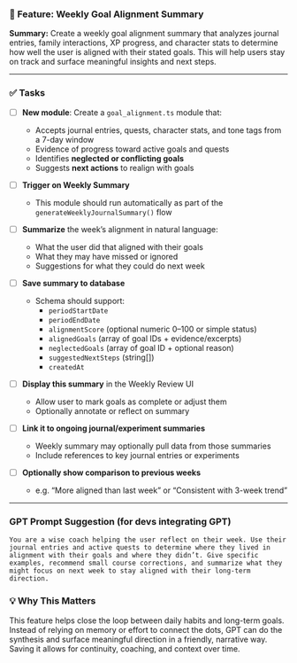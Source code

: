 ### 📌 Feature: Weekly Goal Alignment Summary

**Summary:**
Create a weekly goal alignment summary that analyzes journal entries, family interactions, XP progress, and character stats to determine how well the user is aligned with their stated goals. This will help users stay on track and surface meaningful insights and next steps.

---

### ✅ Tasks

- [ ] **New module**: Create a `goal_alignment.ts` module that:
  - Accepts journal entries, quests, character stats, and tone tags from a 7-day window
  - Evidence of progress toward active goals and quests
  - Identifies **neglected or conflicting goals**
  - Suggests **next actions** to realign with goals

- [ ] **Trigger on Weekly Summary**
  - This module should run automatically as part of the `generateWeeklyJournalSummary()` flow

- [ ] **Summarize** the week’s alignment in natural language:
  - What the user did that aligned with their goals
  - What they may have missed or ignored
  - Suggestions for what they could do next week

- [ ] **Save summary to database**
  - Schema should support:
    - `periodStartDate`
    - `periodEndDate`
    - `alignmentScore` (optional numeric 0–100 or simple status)
    - `alignedGoals` (array of goal IDs + evidence/excerpts)
    - `neglectedGoals` (array of goal ID + optional reason)
    - `suggestedNextSteps` (string\[])
    - `createdAt`

- [ ] **Display this summary** in the Weekly Review UI
  - Allow user to mark goals as complete or adjust them
  - Optionally annotate or reflect on summary

- [ ] **Link it to ongoing journal/experiment summaries**
  - Weekly summary may optionally pull data from those summaries
  - Include references to key journal entries or experiments

- [ ] **Optionally show comparison to previous weeks**
  - e.g. “More aligned than last week” or “Consistent with 3-week trend”

---

### GPT Prompt Suggestion (for devs integrating GPT)

```
You are a wise coach helping the user reflect on their week. Use their journal entries and active quests to determine where they lived in alignment with their goals and where they didn’t. Give specific examples, recommend small course corrections, and summarize what they might focus on next week to stay aligned with their long-term direction.
```

### 💡 Why This Matters

This feature helps close the loop between daily habits and long-term goals. Instead of relying on memory or effort to connect the dots, GPT can do the synthesis and surface meaningful direction in a friendly, narrative way. Saving it allows for continuity, coaching, and context over time.
